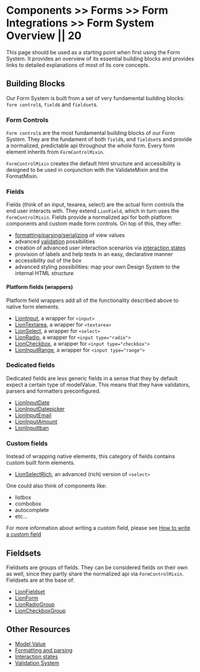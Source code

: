 # Components >> Forms >> Form Integrations >> Form System Overview || 20

This page should be used as a starting point when first using the Form System.
It provides an overview of its essential building blocks and provides links to detailed explanations
of most of its core concepts.

## Building Blocks

Our Form System is built from a set of very fundamental building blocks: `form control`s, `field`s and `fieldset`s.

### Form Controls

`Form control`s are the most fundamental building blocks of our Form System.
They are the fundament of both `field`s, and `fieldset`s and provide a normalized, predictable api
throughout the whole form.
Every form element inherits from `FormControlMixin`.

`FormControlMixin` creates the default html structure
and accessibility is designed to be used in conjunction with the ValidateMixin and the FormatMixin.

### Fields

Fields (think of an input, texarea, select) are the actual form controls the end user interacts with.
They extend `LionField`, which in turn uses the `FormControlMixin`.
Fields provide a normalized api for both platform components and custom made form controls.
On top of this, they offer:

- [formatting/parsing/serializing](?path=/docs/forms-system-formatting-and-parsing--parser) of view values
- advanced [validation](?path=/docs/forms-validation-overview--main#validate) possibilities
- creation of advanced user interaction scenarios via [interaction states](?path=/docs/forms-system-interaction-states--interaction-states)
- provision of labels and help texts in an easy, declarative manner
- accessibility out of the box
- advanced styling possibilities: map your own Design System to the internal HTML structure

#### Platform fields (wrappers)

Platform field wrappers add all of the functionality described above to native form elements.

- [LionInput](?path=/docs/forms-input--default-story), a wrapper for `<input>`
- [LionTextarea](?path=/docs/forms-textarea--default-story), a wrapper for `<textarea>`
- [LionSelect](?path=/docs/forms-select--default-story), a wrapper for `<select>`
- [LionRadio](?path=/docs/forms-radio-group--default-story), a wrapper for `<input type="radio">`
- [LionCheckbox](?path=/docs/forms-checkbox-group--default-story), a wrapper for `<input type="checkbox">`
- [LionInputRange](?path=/docs/forms-input-range--default-story), a wrapper for `<input type="range">`

### Dedicated fields

Dedicated fields are less generic fields in a sense that they by default expect a certain type of
modelValue. This means that they have validators, parsers and formatters preconfigured.

- [LionInputDate](?path=/docs/forms-input-date--default-story)
- [LionInputDatepicker](?path=/docs/forms-input-datepicker--default-story)
- [LionInputEmail](?path=/docs/forms-input-email--default-story)
- [LionInputAmount](?path=/docs/forms-input-amount--default-story)
- [LionInputIban](?path=/docs/forms-input-iban--default-story)

### Custom fields

Instead of wrapping native elements, this category of fields contains custom built
form elements.

- [LionSelectRich](?path=/docs/forms-select-rich--default-story), an advanced (rich) version of `<select>`

One could also think of components like:

- listbox
- combobox
- autocomplete
- etc...

For more information about writing a custom field, please see [How to write a custom field](?path=/docs/forms-system-creating-a-custom-field--page)

## Fieldsets

Fieldsets are groups of fields. They can be considered fields on their own as well, since they
partly share the normalized api via `FormControlMixin`.
Fieldsets are at the base of:

- [LionFieldset](?path=/docs/forms-fieldset-overview--page)
- [LionForm](?path=/docs/forms-form-overview--page)
- [LionRadioGroup](?path=/docs/forms-radio-group--default-story)
- [LionCheckboxGroup](?path=/docs/forms-checkbox-group--default-story)

## Other Resources

- [Model Value](?path=/docs/forms-system-modelvalue--page)
- [Formatting and parsing](?path=/docs/forms-system-formatting-and-parsing--parser)
- [Interaction states](?path=/docs/forms-system-interaction-states--interaction-states)
- [Validation System](?path=/docs/forms-validation-overview--main#validate)
